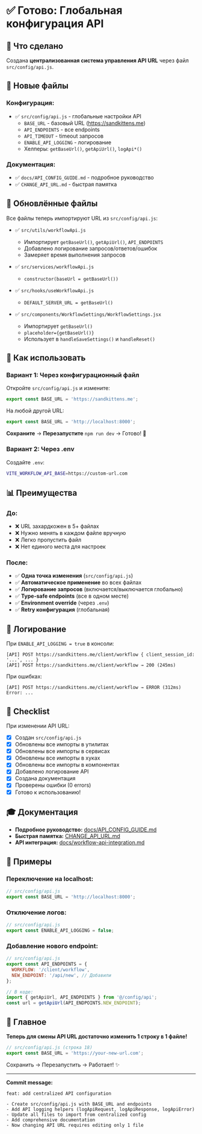 # ✅ Готово: Глобальная конфигурация API

## 🎯 Что сделано

Создана **централизованная система управления API URL** через файл `src/config/api.js`.

## 📁 Новые файлы

### Конфигурация:
- ✅ `src/config/api.js` - глобальные настройки API
  - `BASE_URL` - базовый URL (https://sandkittens.me)
  - `API_ENDPOINTS` - все endpoints
  - `API_TIMEOUT` - timeout запросов
  - `ENABLE_API_LOGGING` - логирование
  - Хелперы: `getBaseUrl()`, `getApiUrl()`, `logApi*()`

### Документация:
- ✅ `docs/API_CONFIG_GUIDE.md` - подробное руководство
- ✅ `CHANGE_API_URL.md` - быстрая памятка

## 🔄 Обновлённые файлы

Все файлы теперь импортируют URL из `src/config/api.js`:

- ✅ `src/utils/workflowApi.js`
  - Импортирует `getBaseUrl()`, `getApiUrl()`, `API_ENDPOINTS`
  - Добавлено логирование запросов/ответов/ошибок
  - Замеряет время выполнения запросов

- ✅ `src/services/workflowApi.js`
  - `constructor(baseUrl = getBaseUrl())`

- ✅ `src/hooks/useWorkflowApi.js`
  - `DEFAULT_SERVER_URL = getBaseUrl()`

- ✅ `src/components/WorkflowSettings/WorkflowSettings.jsx`
  - Импортирует `getBaseUrl()`
  - `placeholder={getBaseUrl()}`
  - Использует в `handleSaveSettings()` и `handleReset()`

## 🚀 Как использовать

### Вариант 1: Через конфигурационный файл

Откройте `src/config/api.js` и измените:

```javascript
export const BASE_URL = 'https://sandkittens.me';
```

На любой другой URL:

```javascript
export const BASE_URL = 'http://localhost:8000';
```

**Сохраните** → **Перезапустите** `npm run dev` → Готово! 🎉

### Вариант 2: Через .env

Создайте `.env`:

```bash
VITE_WORKFLOW_API_BASE=https://custom-url.com
```

## 📊 Преимущества

### До:
- ❌ URL захардкожен в 5+ файлах
- ❌ Нужно менять в каждом файле вручную
- ❌ Легко пропустить файл
- ❌ Нет единого места для настроек

### После:
- ✅ **Одна точка изменения** (`src/config/api.js`)
- ✅ **Автоматическое применение** во всех файлах
- ✅ **Логирование запросов** (включается/выключается глобально)
- ✅ **Type-safe endpoints** (все в одном месте)
- ✅ **Environment override** (через `.env`)
- ✅ **Retry конфигурация** (глобальная)

## 🧪 Логирование

При `ENABLE_API_LOGGING = true` в консоли:

```
[API] POST https://sandkittens.me/client/workflow { client_session_id: '...', ... }
[API] POST https://sandkittens.me/client/workflow → 200 (245ms)
```

При ошибках:

```
[API] POST https://sandkittens.me/client/workflow → ERROR (312ms) Error: ...
```

## 📝 Checklist

При изменении API URL:

- [x] Создан `src/config/api.js`
- [x] Обновлены все импорты в утилитах
- [x] Обновлены все импорты в сервисах
- [x] Обновлены все импорты в хуках
- [x] Обновлены все импорты в компонентах
- [x] Добавлено логирование API
- [x] Создана документация
- [x] Проверены ошибки (0 errors)
- [x] Готово к использованию!

## 🎓 Документация

- **Подробное руководство:** [docs/API_CONFIG_GUIDE.md](docs/API_CONFIG_GUIDE.md)
- **Быстрая памятка:** [CHANGE_API_URL.md](CHANGE_API_URL.md)
- **API интеграция:** [docs/workflow-api-integration.md](docs/workflow-api-integration.md)

## 🔗 Примеры

### Переключение на localhost:

```javascript
// src/config/api.js
export const BASE_URL = 'http://localhost:8000';
```

### Отключение логов:

```javascript
// src/config/api.js
export const ENABLE_API_LOGGING = false;
```

### Добавление нового endpoint:

```javascript
// src/config/api.js
export const API_ENDPOINTS = {
  WORKFLOW: '/client/workflow',
  NEW_ENDPOINT: '/api/new', // Добавили
};
```

```javascript
// В коде:
import { getApiUrl, API_ENDPOINTS } from '@/config/api';
const url = getApiUrl(API_ENDPOINTS.NEW_ENDPOINT);
```

## 🎯 Главное

**Теперь для смены API URL достаточно изменить 1 строку в 1 файле!**

```javascript
// src/config/api.js (строка 18)
export const BASE_URL = 'https://your-new-url.com';
```

Сохранить → Перезапустить → Работает! ✨

---

**Commit message:**
```
feat: add centralized API configuration

- Create src/config/api.js with BASE_URL and endpoints
- Add API logging helpers (logApiRequest, logApiResponse, logApiError)
- Update all files to import from centralized config
- Add comprehensive documentation
- Now changing API URL requires editing only 1 file
```
